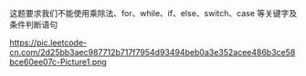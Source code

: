 这题要求我们不能使用乘除法、for、while、if、else、switch、case 等关键字及条件判断语句

https://pic.leetcode-cn.com/2d25bb3aec987712b717f7954d93494beb0a3e352acee486b3ce58bce60ee07c-Picture1.png

